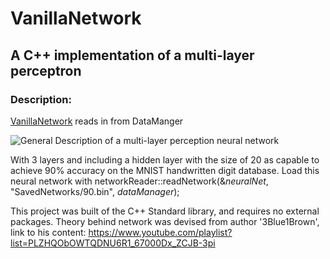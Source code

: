 # VanillaNetwork
## A C++ implementation of a multi-layer perceptron

### Description:
[VanillaNetwork](./VanillaNetwork.hpp) reads in from DataManger

![General Description of a multi-layer perception neural network](https://www.dtreg.com/uploaded/pageimg/MLFNwithWeights.jpg)

With 3 layers and including a hidden layer with the size of 20 as capable to achieve 90% accuracy on the MNIST handwritten digit database. Load this neural network with networkReader::readNetwork(&_neuralNet_, "SavedNetworks/90.bin", _dataManager_);

This project was built of the C++ Standard library, and requires no external packages. Theory behind network was devised from author '3Blue1Brown', link to his content: https://www.youtube.com/playlist?list=PLZHQObOWTQDNU6R1_67000Dx_ZCJB-3pi

